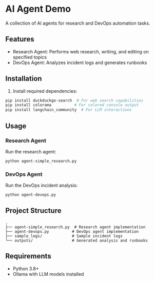 # AI Agent Demo

A collection of AI agents for research and DevOps automation tasks.

## Features

- Research Agent: Performs web research, writing, and editing on specified topics
- DevOps Agent: Analyzes incident logs and generates runbooks

## Installation

1. Install required dependencies:

```bash
pip install duckduckgo-search  # For web search capabilities
pip install colorama          # For colored console output
pip install langchain_community  # For LLM interactions
```

## Usage

### Research Agent

Run the research agent:

```bash
python agent-simple_research.py
```

### DevOps Agent

Run the DevOps incident analysis:

```bash
python agent-devops.py
```

## Project Structure

```
.
├── agent-simple_research.py  # Research agent implementation
├── agent-devops.py          # DevOps agent implementation
├── sample_logs/             # Sample incident logs
└── outputs/                 # Generated analysis and runbooks
```

## Requirements

- Python 3.8+
- Ollama with LLM models installed
